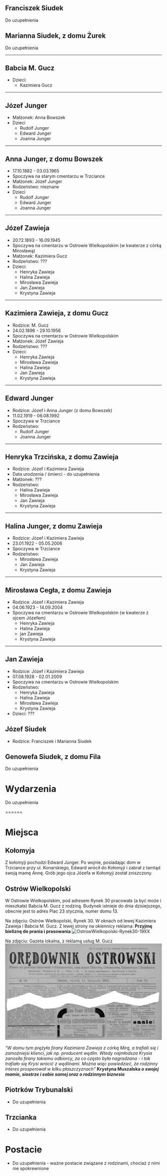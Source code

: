 ## Franciszek Siudek
Do uzupełnienia

## Marianna Siudek, z domu Żurek
Do uzupełnienia

------
## Babcia M. Gucz
* Dzieci:
  * Kazimiera Gucz

------
## Józef Junger
* Małżonek: Anna Bowszek
* Dzieci
  * Rudolf Junger
  * Edward Junger
  * Joanna Junger

------
## Anna Junger, z domu Bowszek
* 17.10.1882 - 03.03.1965
* Spoczywa na starym cmentarzu w Trzciance
* Małżonek: Józef Junger
* Rodzeństwo: nieznane
* Dzieci
  * Rudolf Junger
  * Edward Junger
  * Joanna Junger

------
## Józef Zawieja
* 20.?2.1893 - 16.09.1945
* Spoczywa na cmentarzu w Ostrowie Wielkopolskim (w kwaterze z córką Mirosławą)
* Małżonek: Kazimiera Gucz
* Rodzeństwo: ???
* Dzieci:
  * Henryka Zawieja
  * Halina Zawieja
  * Mirosława Zawieja
  * Jan Zawieja
  * Krystyna Zawieja

------
## Kazimiera Zawieja, z domu Gucz
* Rodzice: M. Gucz
* 24.02.1896 - 29.10.1956
* Spoczywa na cmentarzu w Ostrowie Wielkopolskim
* Małżonek: Józef Zawieja
* Rodzeństwo: ???
* Dzieci:
  * Henryka Zawieja
  * Mirosława Zawieja
  * Halina Zawieja
  * Jan Zawieja
  * Krystyna Zawieja

---
## Edward Junger
* Rodzice: Józef i Anna Junger (z domu Bowszek)
* 11.02.1919 - 06.08.1992
* Spoczywa w Trzciance
* Rodzeństwo:
  * Rudolf Junger
  * Joanna Junger

------
## Henryka Trzcińska, z domu Zawieja
* Rodzice: Józef i Kazimiera Zawieja
* Data urodzenia / śmierci - do uzupełnienia
* Małżonek: ???
* Rodzeństwo:
  * Halina Zawieja
  * Mirosława Zawieja
  * Jan Zawieja
  * Krystyna Zawieja

------
## Halina Junger, z domu Zawieja
* Rodzice: Józef i Kazimiera Zawieja
* 23.01.1922 - 05.05.2006
* Spoczywa w Trzciance
* Rodzeństwo:
  * Mirosława Zawieja
  * Jan Zawieja
  * Krystyna Zawieja

------
## Mirosława Cegła, z domu Zawieja
* Rodzice: Józef i Kazimiera Zawieja
* 04.06.1923 - 14.09.2004
* Spoczywa na cmentarzu w Ostrowie Wielkopolskim (w kwaterze z ojcem Józefem)
  * Henryka Zawieja
  * Halina Zawieja
  * jan Zawieja
  * Krystyna Zawieja

------
## Jan Zawieja
* Rodzice: Józef i Kazimiera Zawieja
* 07.08.1928 - 02.01.2009
* Spoczywa na cmentarzu w Ostrowie Wielkopolskim
* Rodzeństwo: 
  * Henryka Zawieja
  * Halina Zawieja
  * Mirosława Zawieja
  * Krystyna Zawieja
* Dzieci: ???

## Józef Siudek
* Rodzice: Franciszek i Marianna Siudek

## Genowefa Siudek, z domu Fila
Do uzupełnienia

# Wydarzenia
Do uzupełnienia

======
# Miejsca

## Kołomyja
Z kołomyji pochodzi Edward Junger. Po wojnie, posiadając dom w Trzciance przy ul. Konarskiego, Edward wrócił do Kołomyji i zabrał z tamtąd swoją mamę Annę. Grób jego ojca Józefa w Kołomyji został zniszczony.

## Ostrów Wielkopolski
W Ostrowie Wielkopolskim, pod adresem Rynek 30 pracowała (a być może i mieszkała) Babcia M. Gucz z rodziną. Budynek istnieje do dnia dzisiejszego, obecnie jest to adres Plac 23 stycznia, numer domu 13.

Na zdjęciu: Ostrów Wielkopolski, Rynek 30. W oknach od lewej Kazimiera Zawieja i Babcia M. Gucz. Z lewej strony na okiennicy reklama: **Przyjmę bieliznę do prania i prasowania**
![OstrowWielkopolski-Rynek30-19XX](OstrowWielkopolski-Rynek30-19XX.png)

Na zdjęciu: Gazeta lokalna, z reklamą usług M. Gucz
![Gazeta-OredownikOstrowski-1925-11-17](Gazeta-OredownikOstrowski-1925-11-17.png)

*"W domu tym prężyła firany Kazimiera Zawieja z córką Mirą, a trafiali się i zamożniejsi klienci, jak np. producent wędlin. Wtedy najmłodsza Krysia zanosiła firany takiemu odbiorcy, za co często była nagradzana - i tak trafiało się Krysi wrócić z wędlinami. Można więc powiedzieć, że rodzinny interes prosperował w kilku płaszczyznach"* **Krystyna Muszalska _o swojej mamie, siostrze i sobie samej oraz o rodzinnym biznesie_**

## Piotrków Trybunalski
  * Do uzupełnienia

## Trzcianka
  * Do uzupełnienia

# Postacie
* Do uzupełnienia - ważne postacie związane z rodzinami, chociaż z nimi nie spokrewnione